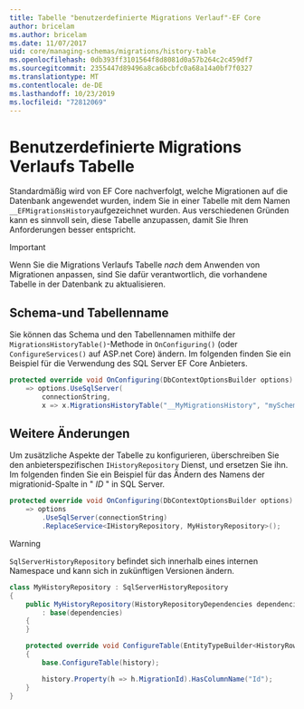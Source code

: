 ```yaml
---
title: Tabelle "benutzerdefinierte Migrations Verlauf"-EF Core
author: bricelam
ms.author: bricelam
ms.date: 11/07/2017
uid: core/managing-schemas/migrations/history-table
ms.openlocfilehash: 0db393ff3101564f8d8081d0a57b264c2c459df7
ms.sourcegitcommit: 2355447d89496a8ca6bcbfc0a68a14a0bf7f0327
ms.translationtype: MT
ms.contentlocale: de-DE
ms.lasthandoff: 10/23/2019
ms.locfileid: "72812069"
---
```

# <a name="custom-migrations-history-table"></a>Benutzerdefinierte Migrations Verlaufs Tabelle

Standardmäßig wird von EF Core nachverfolgt, welche Migrationen auf die Datenbank angewendet wurden, indem Sie in einer Tabelle mit dem Namen `__EFMigrationsHistory`aufgezeichnet wurden. Aus verschiedenen Gründen kann es sinnvoll sein, diese Tabelle anzupassen, damit Sie Ihren Anforderungen besser entspricht.

> [!IMPORTANT]
> Wenn Sie die Migrations Verlaufs Tabelle *nach* dem Anwenden von Migrationen anpassen, sind Sie dafür verantwortlich, die vorhandene Tabelle in der Datenbank zu aktualisieren.

## <a name="schema-and-table-name"></a>Schema-und Tabellenname

Sie können das Schema und den Tabellennamen mithilfe der `MigrationsHistoryTable()`-Methode in `OnConfiguring()` (oder `ConfigureServices()` auf ASP.net Core) ändern. Im folgenden finden Sie ein Beispiel für die Verwendung des SQL Server EF Core Anbieters.

``` csharp
protected override void OnConfiguring(DbContextOptionsBuilder options)
    => options.UseSqlServer(
        connectionString,
        x => x.MigrationsHistoryTable("__MyMigrationsHistory", "mySchema"));
```

## <a name="other-changes"></a>Weitere Änderungen

Um zusätzliche Aspekte der Tabelle zu konfigurieren, überschreiben Sie den anbieterspezifischen `IHistoryRepository` Dienst, und ersetzen Sie ihn. Im folgenden finden Sie ein Beispiel für das Ändern des Namens der migrationid-Spalte in " *ID* " in SQL Server.

``` csharp
protected override void OnConfiguring(DbContextOptionsBuilder options)
    => options
        .UseSqlServer(connectionString)
        .ReplaceService<IHistoryRepository, MyHistoryRepository>();
```

> [!WARNING]
> `SqlServerHistoryRepository` befindet sich innerhalb eines internen Namespace und kann sich in zukünftigen Versionen ändern.

``` csharp
class MyHistoryRepository : SqlServerHistoryRepository
{
    public MyHistoryRepository(HistoryRepositoryDependencies dependencies)
        : base(dependencies)
    {
    }

    protected override void ConfigureTable(EntityTypeBuilder<HistoryRow> history)
    {
        base.ConfigureTable(history);

        history.Property(h => h.MigrationId).HasColumnName("Id");
    }
}
```
